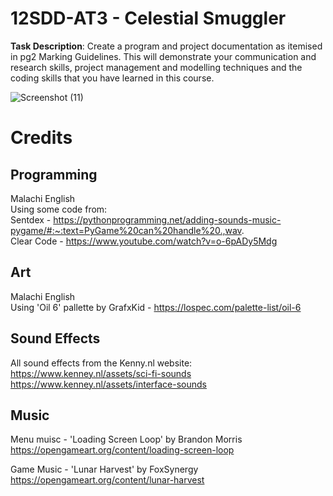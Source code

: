 # 12SDD-AT3 - Celestial Smuggler
**Task Description**: Create a program and project documentation as itemised in pg2 Marking Guidelines. This will demonstrate your communication and research skills, project management and modelling techniques and the coding skills that you have learned in this course. 

![Screenshot (11)](https://github.com/malaeng/12SDD-AT3/assets/84769637/3ad13e18-d5da-4fbf-be05-2a41e2da8702)

# Credits

## Programming
Malachi English \
Using some code from: \
Sentdex - https://pythonprogramming.net/adding-sounds-music-pygame/#:~:text=PyGame%20can%20handle%20.,wav. \
Clear Code - https://www.youtube.com/watch?v=o-6pADy5Mdg

## Art
Malachi English \
Using 'Oil 6' pallette by GrafxKid - https://lospec.com/palette-list/oil-6

## Sound Effects
All sound effects from the Kenny.nl website: \
https://www.kenney.nl/assets/sci-fi-sounds \
https://www.kenney.nl/assets/interface-sounds

## Music
Menu muisc - 'Loading Screen Loop' by Brandon Morris \
https://opengameart.org/content/loading-screen-loop

Game Music - 'Lunar Harvest' by FoxSynergy\
https://opengameart.org/content/lunar-harvest
